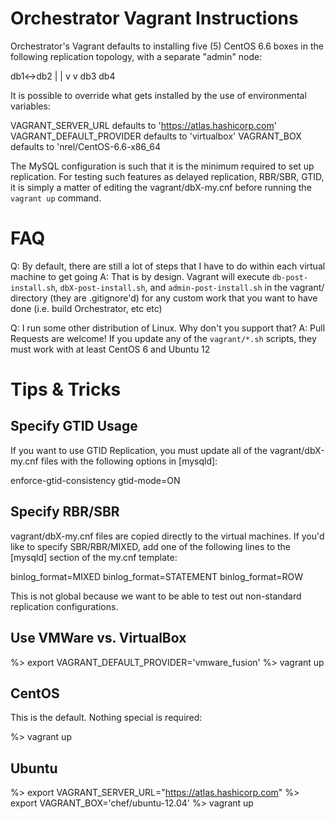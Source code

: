 Orchestrator Vagrant Instructions
=================================

Orchestrator's Vagrant defaults to installing five (5) CentOS 6.6 boxes in the following replication topology, with a separate "admin" node:

db1<->db2
 |     |
 v     v
db3   db4 

It is possible to override what gets installed by the use of environmental variables:

VAGRANT_SERVER_URL defaults to 'https://atlas.hashicorp.com'
VAGRANT_DEFAULT_PROVIDER defaults to 'virtualbox'
VAGRANT_BOX defaults to 'nrel/CentOS-6.6-x86_64

The MySQL configuration is such that it is the minimum required to set up replication. For testing such features as delayed replication, RBR/SBR, GTID, it is simply a matter of editing the vagrant/dbX-my.cnf before running the `vagrant up` command.

FAQ
===

Q: By default, there are still a lot of steps that I have to do within each virtual machine to get going
A: That is by design.  Vagrant will execute `db-post-install.sh`, `dbX-post-install.sh`, and `admin-post-install.sh` in the vagrant/ directory (they are .gitignore'd) for any custom work that you want to have done (i.e. build Orchestrator, etc etc)

Q: I run some other distribution of Linux.  Why don't you support that?
A: Pull Requests are welcome!  If you update any of the `vagrant/*.sh` scripts, they must work with at least CentOS 6 and Ubuntu 12

Tips & Tricks
=============

Specify GTID Usage
------------------

If you want to use GTID Replication, you must update all of the vagrant/dbX-my.cnf files with the following options in [mysqld]:

enforce-gtid-consistency
gtid-mode=ON

Specify RBR/SBR
---------------

vagrant/dbX-my.cnf files are copied directly to the virtual machines.  If you'd like to specify SBR/RBR/MIXED, add one of the following lines to the [mysqld] section of the my.cnf template:

binlog_format=MIXED
binlog_format=STATEMENT
binlog_format=ROW

This is not global because we want to be able to test out non-standard replication configurations.

Use VMWare vs. VirtualBox
-------------------------

%> export VAGRANT_DEFAULT_PROVIDER='vmware_fusion'
%> vagrant up

CentOS
------

This is the default.  Nothing special is required:

%> vagrant up

Ubuntu
------

%> export VAGRANT_SERVER_URL="https://atlas.hashicorp.com"
%> export VAGRANT_BOX='chef/ubuntu-12.04'
%> vagrant up
